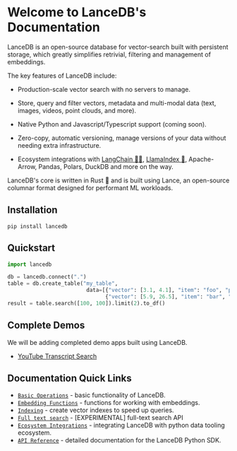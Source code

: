 # Welcome to LanceDB's Documentation

LanceDB is an open-source database for vector-search built with persistent storage, which greatly simplifies retrivial, filtering and management of embeddings.

The key features of LanceDB include:

* Production-scale vector search with no servers to manage.

* Store, query and filter vectors, metadata and multi-modal data (text, images, videos, point clouds, and more).

* Native Python and Javascript/Typescript support (coming soon).

* Zero-copy, automatic versioning, manage versions of your data without needing extra infrastructure.

* Ecosystem integrations with [LangChain 🦜️🔗](https://python.langchain.com/en/latest/modules/indexes/vectorstores/examples/lanecdb.html), [LlamaIndex 🦙](https://gpt-index.readthedocs.io/en/latest/examples/vector_stores/LanceDBIndexDemo.html), Apache-Arrow, Pandas, Polars, DuckDB and more on the way.

LanceDB's core is written in Rust 🦀 and is built using Lance, an open-source columnar format designed for performant ML workloads.


## Installation

```shell
pip install lancedb
```

## Quickstart

```python
import lancedb

db = lancedb.connect(".")
table = db.create_table("my_table",
                         data=[{"vector": [3.1, 4.1], "item": "foo", "price": 10.0},
                               {"vector": [5.9, 26.5], "item": "bar", "price": 20.0}])
result = table.search([100, 100]).limit(2).to_df()
```

## Complete Demos

We will be adding completed demo apps built using LanceDB.
- [YouTube Transcript Search](../notebooks/youtube_transcript_search.ipynb)


## Documentation Quick Links
* [`Basic Operations`](basic.md) - basic functionality of LanceDB.
* [`Embedding Functions`](embedding.md) - functions for working with embeddings.
* [`Indexing`](ann_indexes.md) - create vector indexes to speed up queries.
* [`Full text search`](fts.md) - [EXPERIMENTAL] full-text search API
* [`Ecosystem Integrations`](integrations.md) - integrating LanceDB with python data tooling ecosystem.
* [`API Reference`](python.md) - detailed documentation for the LanceDB Python SDK.
